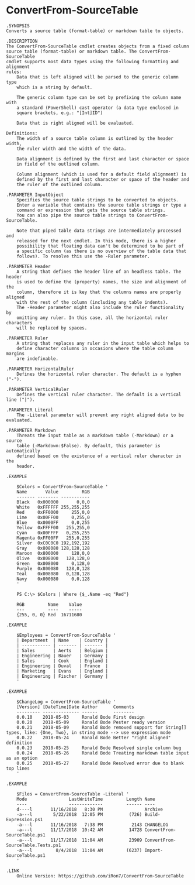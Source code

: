 # ConvertFrom-SourceTable
	.SYNOPSIS
	Converts a source table (format-table) or markdown table to objects.

	.DESCRIPTION
	The ConvertFrom-SourceTable cmdlet creates objects from a fixed column
	source table (format-table) or markdown table. The ConvertFrom-SourceTable
	cmdlet supports most data types using the following formatting and alignment
	rules:
		Data that is left aligned will be parsed to the generic column type
		which is a string by default.

		The generic column type can be set by prefixing the column name with
		a standard (PowerShell) cast operator (a data type enclosed in
		square brackets, e.g.: "[Int]ID")

		Data that is right aligned will be evaluated.

	Definitions:
		The width of a source table column is outlined by the header width,
		the ruler width and the width of the data.

		Data alignment is defined by the first and last character or space
		in field of the outlined column.

		Column alignment (which is used for a default field alignment) is
		defined by the first and last character or space of the header and
		the ruler of the outlined column.

	.PARAMETER InputObject
		Specifies the source table strings to be converted to objects.
		Enter a variable that contains the source table strings or type a
		command or expression that gets the source table strings.
		You can also pipe the source table strings to ConvertFrom-SourceTable.

		Note that piped table data strings are intermediately processed and
		released for the next cmdlet. In this mode, there is a higher
		possibility that floating data can't be determined to be part of
		a specific column (as there is no overview of the table data that
		follows). To resolve this use the -Ruler parameter.

	.PARAMETER Header
		A string that defines the header line of an headless table. The header
		is used to define the (property) names, the size and alignment of the
		column, therefore it is key that the columns names are properly aligned
		with the rest of the column (including any table indents).
		The -Header parameter might also include the ruler functionality by
		omitting any ruler. In this case, all the horizontal ruler characters
		will be replaced by spaces.

	.PARAMETER Ruler
		A string that replaces any ruler in the input table which helps to
		define character columns in occasions where the table column margins
		are indefinable.

	.PARAMETER HorizontalRuler
		Defines the horizontal ruler character. The default is a hyphen ("-").

	.PARAMETER VerticalRuler
		Defines the vertical ruler character. The default is a vertical line ("|").

	.PARAMETER Literal
		The -Literal parameter will prevent any right aligned data to be evaluated.

	.PARAMETER Markdown
		Threats the input table as a markdown table (-Markdown) or a source
		table (-Markdown:$False). By default, this parameter is automatically
		defined based on the existence of a vertical ruler character in the
		header.

	.EXAMPLE

		$Colors = ConvertFrom-SourceTable '
		Name       Value         RGB
		------- -------- -----------
		Black   0x000000       0,0,0
		White   0xFFFFFF 255,255,255
		Red     0xFF0000     255,0,0
		Lime    0x00FF00     0,255,0
		Blue    0x0000FF     0,0,255
		Yellow  0xFFFF00   255,255,0
		Cyan    0x00FFFF   0,255,255
		Magenta 0xFF00FF   255,0,255
		Silver  0xC0C0C0 192,192,192
		Gray    0x808080 128,128,128
		Maroon  0x800000     128,0,0
		Olive   0x808000   128,128,0
		Green   0x008000     0,128,0
		Purple  0x800080   128,0,128
		Teal    0x008080   0,128,128
		Navy    0x000080     0,0,128
		'

		PS C:\> $Colors | Where {$_.Name -eq "Red"}

		RGB         Name    Value
		---         ----    -----
		{255, 0, 0} Red  16711680

	.EXAMPLE

		$Employees = ConvertFrom-SourceTable '
		| Department  | Name    | Country |
		| ----------- | ------- | ------- |
		| Sales       | Aerts   | Belgium |
		| Engineering | Bauer   | Germany |
		| Sales       | Cook    | England |
		| Engineering | Duval   | France  |
		| Marketing   | Evans   | England |
		| Engineering | Fischer | Germany |
		'

	.EXAMPLE

		$ChangeLog = ConvertFrom-SourceTable '
		[Version] [DateTime]Date Author      Comments
		--------- -------------- ------      --------
		0.0.10    2018-05-03     Ronald Bode First design
		0.0.20    2018-05-09     Ronald Bode Pester ready version
		0.0.21    2018-05-09     Ronald Bode removed support for String[] types, like: {One, Two}, in string mode --> use expression mode
		0.0.22    2018-05-24     Ronald Bode Better "right aligned" definition
		0.0.23    2018-05-25     Ronald Bode Resolved single column bug
		0.0.24    2018-05-26     Ronald Bode Treating markdown table input as an option
		0.0.25    2018-05-27     Ronald Bode Resolved error due to blank top lines
		'

	.EXAMPLE

		$Files = ConvertFrom-SourceTable -Literal '
		Mode                LastWriteTime         Length Name
		----                -------------         ------ ----
		d----l       11/16/2018   8:30 PM                Archive
		-a---l        5/22/2018  12:05 PM          (726) Build-Expression.ps1
		-a---l       11/16/2018   7:38 PM           2143 CHANGELOG
		-a---l       11/17/2018  10:42 AM          14728 ConvertFrom-SourceTable.ps1
		-a---l       11/17/2018  11:04 AM          23909 ConvertFrom-SourceTable.Tests.ps1
		-a---l         8/4/2018  11:04 AM         (6237) Import-SourceTable.ps1
		'

	.LINK
		Online Version: https://github.com/iRon7/ConvertFrom-SourceTable
